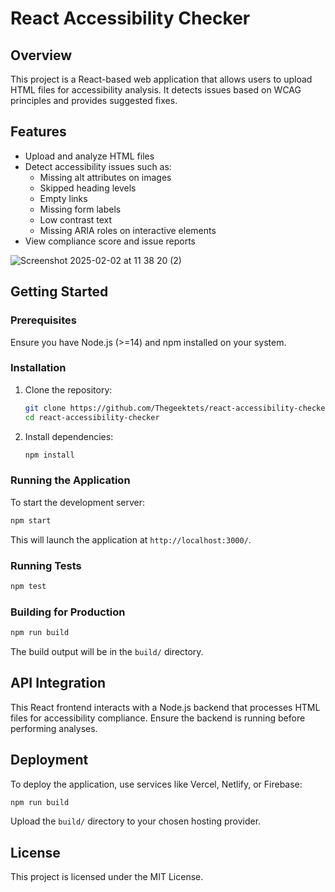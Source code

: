 # React Accessibility Checker

## Overview

This project is a React-based web application that allows users to upload HTML files for accessibility analysis. It detects issues based on WCAG principles and provides suggested fixes.

## Features

- Upload and analyze HTML files
- Detect accessibility issues such as:
  - Missing alt attributes on images
  - Skipped heading levels
  - Empty links
  - Missing form labels
  - Low contrast text
  - Missing ARIA roles on interactive elements
- View compliance score and issue reports

![Screenshot 2025-02-02 at 11 38 20 (2)](https://github.com/user-attachments/assets/e09e5687-ab86-4ba8-a62e-cd0228e4814e)


## Getting Started

### Prerequisites

Ensure you have Node.js (>=14) and npm installed on your system.

### Installation

1. Clone the repository:

   ```sh
   git clone https://github.com/Thegeektets/react-accessibility-checker.git
   cd react-accessibility-checker
   ```

2. Install dependencies:

   ```sh
   npm install
   ```

### Running the Application

To start the development server:

```sh
npm start
```

This will launch the application at `http://localhost:3000/`.

### Running Tests

```sh
npm test
```

### Building for Production

```sh
npm run build
```

The build output will be in the `build/` directory.

## API Integration

This React frontend interacts with a Node.js backend that processes HTML files for accessibility compliance. Ensure the backend is running before performing analyses.

## Deployment

To deploy the application, use services like Vercel, Netlify, or Firebase:

```sh
npm run build
```

Upload the `build/` directory to your chosen hosting provider.

## License

This project is licensed under the MIT License.
